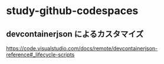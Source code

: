 # study-github-codespaces

## devcontainerjson によるカスタマイズ

https://code.visualstudio.com/docs/remote/devcontainerjson-reference#_lifecycle-scripts

